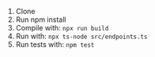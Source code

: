 1. Clone
2. Run npm install
3. Compile with:
`npx run build`
4. Run with:
`npx ts-node src/endpoints.ts`
5. Run tests with:
`npm test`